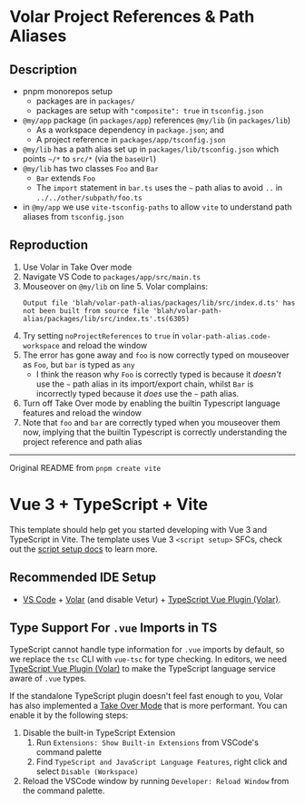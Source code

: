 # Volar Project References & Path Aliases

## Description
- pnpm monorepos setup
  - packages are in `packages/`
  - packages are setup with `"composite": true` in `tsconfig.json`
- `@my/app` package (in `packages/app`) references `@my/lib` (in `packages/lib`)
  - As a workspace dependency in `package.json`; and
  - A project reference in `packages/app/tsconfig.json`
- `@my/lib` has a path alias set up in `packages/lib/tsconfig.json` which points `~/*` to `src/*` (via the `baseUrl`)
- `@my/lib` has two classes `Foo` and `Bar`
  - `Bar` extends `Foo`
  - The `import` statement in `bar.ts` uses the `~` path alias to avoid `..` in `../../other/subpath/foo.ts`
- in `@my/app` we use `vite-tsconfig-paths` to allow `vite` to understand path aliases from `tsconfig.json`

## Reproduction
1. Use Volar in Take Over mode
2. Navigate VS Code to `packages/app/src/main.ts`
3. Mouseover on `@my/lib` on line 5. Volar complains:
    ```
    Output file 'blah/volar-path-alias/packages/lib/src/index.d.ts' has not been built from source file 'blah/volar-path-alias/packages/lib/src/index.ts'.ts(6305)
    ```
5. Try setting `noProjectReferences` to `true` in `volar-path-alias.code-workspace` and reload the window
6. The error has gone away and `foo` is now correctly typed on mouseover as `Foo`, but `bar` is typed as `any`
    - I think the reason why `Foo` is correctly typed is because it *doesn't* use the `~` path alias in its import/export chain, whilst `Bar` is incorrectly typed because it *does* use the `~` path alias.
7. Turn off Take Over mode by enabling the builtin Typescript language features and reload the window
8. Note that `foo` and `bar` are correctly typed when you mouseover them now, implying that the builtin Typescript is correctly understanding the project reference and path alias

----

Original README from `pnpm create vite`

# Vue 3 + TypeScript + Vite

This template should help get you started developing with Vue 3 and TypeScript in Vite. The template uses Vue 3 `<script setup>` SFCs, check out the [script setup docs](https://v3.vuejs.org/api/sfc-script-setup.html#sfc-script-setup) to learn more.

## Recommended IDE Setup

- [VS Code](https://code.visualstudio.com/) + [Volar](https://marketplace.visualstudio.com/items?itemName=Vue.volar) (and disable Vetur) + [TypeScript Vue Plugin (Volar)](https://marketplace.visualstudio.com/items?itemName=Vue.vscode-typescript-vue-plugin).

## Type Support For `.vue` Imports in TS

TypeScript cannot handle type information for `.vue` imports by default, so we replace the `tsc` CLI with `vue-tsc` for type checking. In editors, we need [TypeScript Vue Plugin (Volar)](https://marketplace.visualstudio.com/items?itemName=Vue.vscode-typescript-vue-plugin) to make the TypeScript language service aware of `.vue` types.

If the standalone TypeScript plugin doesn't feel fast enough to you, Volar has also implemented a [Take Over Mode](https://github.com/johnsoncodehk/volar/discussions/471#discussioncomment-1361669) that is more performant. You can enable it by the following steps:

1. Disable the built-in TypeScript Extension
   1. Run `Extensions: Show Built-in Extensions` from VSCode's command palette
   2. Find `TypeScript and JavaScript Language Features`, right click and select `Disable (Workspace)`
2. Reload the VSCode window by running `Developer: Reload Window` from the command palette.
